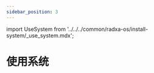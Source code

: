 ```yaml
---
sidebar_position: 3
---
```


import UseSystem from '../../../common/radxa-os/install-system/\_use_system.mdx';

# 使用系统

<UseSystem system_start_priority="系统启动优先级：MicroSD 卡 > NVMe SSD > 板载 eMMC" />
